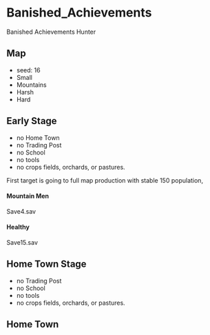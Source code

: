 # Banished_Achievements
Banished Achievements Hunter

## Map
* seed: 16
* Small
* Mountains
* Harsh
* Hard

## Early Stage
* no Home Town
* no Trading Post
* no School
* no tools
* no crops fields, orchards, or pastures.

First target is going to full map production with stable 150 population,

#### Mountain Men
Save4.sav

#### Healthy
Save15.sav

## Home Town Stage
* no Trading Post
* no School
* no tools
* no crops fields, orchards, or pastures.

## Home Town
